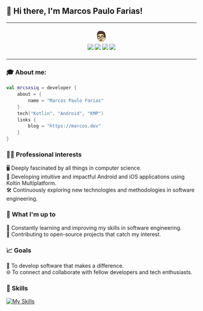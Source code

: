## 👋 Hi there, I'm Marcos Paulo Farias!

<table>
  <tr align="center">
    <td>
      <img width="900" height="1"><br>
      <img src="profile.png" width="32"><br>
      <sub>  
        <a href="https://linkedin.com/in/mrcsxsiq"><img src="https://img.shields.io/badge/-LinkedIn-blue?style=flat-square&logo=Linkedin&logoColor=white&link=https://www.linkedin.com/in/mrcsxsiq"></a>
        <a href="https://medium.com/@mrcsxsiq"><img src="https://img.shields.io/badge/-Medium-292929?style=flat-square&labelColor=292929&logo=Medium&link=https://medium.com/@mrcsxsiq"></a>
        <a href="https://youtube.com/@mrcsxsiq"><img src="https://img.shields.io/badge/-YouTube-red?style=flat-square&logo=YouTube&link=https://medium.com/@mrcsxsiq"></a>
        <a href="https://x.com/mrcsxsiq"><img src="https://img.shields.io/badge/-Twitter-blue?style=flat-square&labelColor=blue&logo=Twitter&logoColor=white&link=https://x.com/mrcsxsiq"></a>
      </sub>
      <br>
      <br>
    </td>
  </tr>
</table>
 

### 🎓 About me:

```kotlin
val mrcsxsiq = developer {
    about = {
        name = "Marcos Paulo Farias"
    }
    tech("Kotlin", "Android", "KMP")
    links {
        blog = "https://marcos.dev"
    }
}
```
  
### 👩‍💻 Professional interests

🖥️ Deeply fascinated by all things in computer science.<br/>
📱 Developing intuitive and impactful Android and iOS applications using Koltin Multiplatform.<br/>
🛠️ Continuously exploring new technologies and methodologies in software engineering.<br/>

### 🌱 What I'm up to

📖 Constantly learning and improving my skills in software engineering.<br/>
🔄 Contributing to open-source projects that catch my interest.<br/>

### 📈 Goals

🌟 To develop software that makes a difference.<br/>
🌐 To connect and collaborate with fellow developers and tech enthusiasts.<br/>

### 💪 Skills

[![My Skills](https://skillicons.dev/icons?i=androidstudio,kotlin,ktor,firebase,gradle,jenkins,java,mysql,mongodb,figma,github&theme=dark)](https://skillicons.dev)
